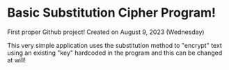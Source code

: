 # Basic Substitution Cipher Program!
First proper Github project!
Created on August 9, 2023 (Wednesday)

This very simple application uses the substitution method to "encrypt" text using an existing "key" hardcoded in the program and this can be changed at will!
